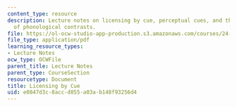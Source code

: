 ```yaml
---
content_type: resource
description: Lecture notes on licensing by cue, perceptual cues, and the distribution
  of phonological contrasts.
file: https://ol-ocw-studio-app-production.s3.amazonaws.com/courses/24-910-topics-in-linguistic-theory-laboratory-phonology-spring-2007/e0847d3c8accd855a03ab148f93256d4_lec6_cues.pdf
file_type: application/pdf
learning_resource_types:
- Lecture Notes
ocw_type: OCWFile
parent_title: Lecture Notes
parent_type: CourseSection
resourcetype: Document
title: Licensing by Cue
uid: e0847d3c-8acc-d855-a03a-b148f93256d4
---
```

